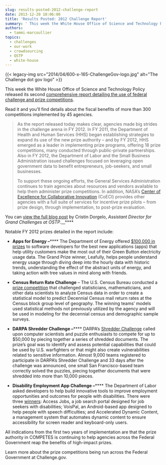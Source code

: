 ```yaml
---
slug: results-posted-2012-challenge-report
date: 2013-12-20 10:06:00
title: 'Results Posted: 2012 Challenge Report'
summary: ' This week the White House Office of Science and Technology Policy released its second comprehensive report detailing the use of federal challenge and prize competitions. Read it and you’ll find details about the fiscal benefits of more than 300 competitions implemented by 45 agencies. As the report'
authors:
  - tammi-marcoullier
topics:
  - challenges
  - our-work
  - crowdsourcing
  - OSTP
  - white-house
---
```


{{< legacy-img src="2014/04/600-x-165-ChallengeGov-logo.jpg" alt="The Challenge dot gov logo" >}}

This week the White House Office of Science and Technology Policy released its second <a title="2012 COMPETES report to congress" href="http://www.whitehouse.gov/blog/2013/12/17/continued-progress-engaging-citizen-solvers-through-prizes" target="_blank">comprehensive report detailing the use of federal challenge and prize competitions</a>.

Read it and you’ll find details about the fiscal benefits of more than 300 competitions implemented by 45 agencies.

> As the report released today makes clear, agencies made big strides in the challenge arena in FY 2012. In FY 2011, the Department of Health and Human Services (HHS) began establishing strategies to expand its use of the new prize authority – and by FY 2012, HHS emerged as a leader in implementing prize programs, offering 18 prize competitions, many conducted through public-private partnerships. Also in FY 2012, the Department of Labor and the Small Business Administration issued challenges focused on leveraging open government data to benefit entrepreneurs, job-seekers, and small businesses.
> 
> To support these ongoing efforts, the General Services Administration  continues to train agencies about resources and vendors available to help them administer prize competitions. In addition, NASA’s <a href="http://www.nasa.gov/offices/COECI/" target="_blank">Center of Excellence for Collaborative Innovation</a> (CoECI) provides other agencies with a full suite of services for incentive prize pilots – from prize design, through implementation, to post-prize evaluation.

You can <a href="http://www.whitehouse.gov/blog/2013/12/17/continued-progress-engaging-citizen-solvers-through-prizes" target="_blank">view the full blog post</a> by Cristin Dorgelo, _Assistant Director for Grand Challenges at OSTP.___**** 

Notable FY 2012 prizes detailed in the report include:

  * **Apps for Energy –****** The Department of Energy offered <a href="http://appsforenergy.challenge.gov/" target="_blank">$100,000 in prizes</a> to software developers for the best new applications (apps) that help utility customers make the most out of their Green Button electricity usage data. The Grand Prize winner, Leafully, helps people understand energy usage through diving deep into the hourly data with historic trends, understanding the effect of the abstract units of energy, and taking action with tree values in mind along with friends.

  * **Census Return Rate Challenge** – The U.S. Census Bureau conducted a <a href="http://www.kaggle.com/c/us-census-challenge" target="_blank">prize competition</a> that challenged statisticians, mathematicians, and other data scientists to analyze Census data in order to create a statistical model to predict Decennial Census mail return rates at the Census block group level of geography. The winning teams’ models used statistical methods not previously utilized by the agency and will be used in modeling for the decennial census and demographic sample surveys.

  * **DARPA Shredder Challenge –****** DARPA’s <a href="http://www.darpa.mil/NewsEvents/Releases/2011/12/02_.aspx" target="_blank">Shredder Challenge</a> called upon computer scientists and puzzle enthusiasts to compete for up to $50,000 by piecing together a series of shredded documents. The prize’s goal was to identify and assess potential capabilities that could be used by U.S. warfighters or that might also create vulnerabilities related to sensitive information. Almost 9,000 teams registered to participate in DARPA’s Shredder Challenge and 33 days after the challenge was announced, one small San Francisco-based team correctly solved the puzzles, piecing together documents that were shredded into more than 10,000 pieces.

  * **Disability Employment App Challenge –****** The Department of Labor asked developers to help build innovative tools to improve employment opportunities and outcomes for people with disabilities. There were three <a href="http://disability.challenge.gov/" target="_blank">winners</a>: Access Jobs, a job search portal designed for job seekers with disabilities; VoisPal, an Android-based app designed to help people with speech difficulties; and Accelerated Dynamic Content, a management system that automates dynamic content to ensure accessibility for screen reader and keyboard-only users.

All indications from the first two years of implementation are that the prize authority in COMPETES is continuing to help agencies across the Federal Government reap the benefits of high-impact prizes.

Learn more about the prize competitions being run across the Federal Government at Challenge.gov.

 